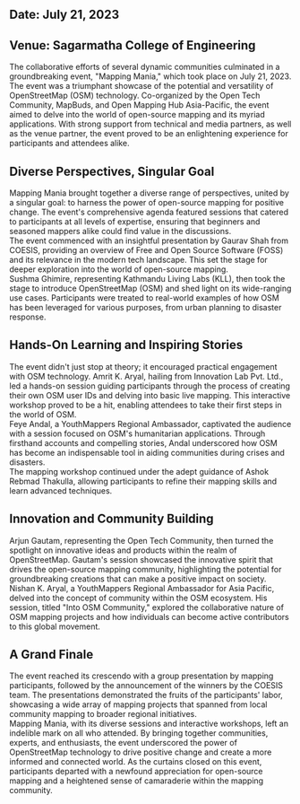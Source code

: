 ## Date: July 21, 2023

## Venue: Sagarmatha College of Engineering

  
The collaborative efforts of several dynamic communities culminated in a
groundbreaking event, "Mapping Mania," which took place on July 21, 2023. The
event was a triumphant showcase of the potential and versatility of
OpenStreetMap (OSM) technology. Co-organized by the Open Tech Community,
MapBuds, and Open Mapping Hub Asia-Pacific, the event aimed to delve into the
world of open-source mapping and its myriad applications. With strong support
from technical and media partners, as well as the venue partner, the event
proved to be an enlightening experience for participants and attendees alike.

## Diverse Perspectives, Singular Goal

  
Mapping Mania brought together a diverse range of perspectives, united by a
singular goal: to harness the power of open-source mapping for positive
change. The event's comprehensive agenda featured sessions that catered to
participants at all levels of expertise, ensuring that beginners and seasoned
mappers alike could find value in the discussions.  
The event commenced with an insightful presentation by Gaurav Shah from
COESIS, providing an overview of Free and Open Source Software (FOSS) and its
relevance in the modern tech landscape. This set the stage for deeper
exploration into the world of open-source mapping.  
Sushma Ghimire, representing Kathmandu Living Labs (KLL), then took the stage
to introduce OpenStreetMap (OSM) and shed light on its wide-ranging use cases.
Participants were treated to real-world examples of how OSM has been leveraged
for various purposes, from urban planning to disaster response.

## Hands-On Learning and Inspiring Stories

  
The event didn't just stop at theory; it encouraged practical engagement with
OSM technology. Amrit K. Aryal, hailing from Innovation Lab Pvt. Ltd., led a
hands-on session guiding participants through the process of creating their
own OSM user IDs and delving into basic live mapping. This interactive
workshop proved to be a hit, enabling attendees to take their first steps in
the world of OSM.  
Feye Andal, a YouthMappers Regional Ambassador, captivated the audience with a
session focused on OSM's humanitarian applications. Through firsthand accounts
and compelling stories, Andal underscored how OSM has become an indispensable
tool in aiding communities during crises and disasters.  
The mapping workshop continued under the adept guidance of Ashok Rebmad
Thakulla, allowing participants to refine their mapping skills and learn
advanced techniques.

## Innovation and Community Building

  
Arjun Gautam, representing the Open Tech Community, then turned the spotlight
on innovative ideas and products within the realm of OpenStreetMap. Gautam's
session showcased the innovative spirit that drives the open-source mapping
community, highlighting the potential for groundbreaking creations that can
make a positive impact on society.  
Nishan K. Aryal, a YouthMappers Regional Ambassador for Asia Pacific, delved
into the concept of community within the OSM ecosystem. His session, titled
"Into OSM Community," explored the collaborative nature of OSM mapping
projects and how individuals can become active contributors to this global
movement.

## A Grand Finale

  
The event reached its crescendo with a group presentation by mapping
participants, followed by the announcement of the winners by the COESIS team.
The presentations demonstrated the fruits of the participants' labor,
showcasing a wide array of mapping projects that spanned from local community
mapping to broader regional initiatives.  
Mapping Mania, with its diverse sessions and interactive workshops, left an
indelible mark on all who attended. By bringing together communities, experts,
and enthusiasts, the event underscored the power of OpenStreetMap technology
to drive positive change and create a more informed and connected world. As
the curtains closed on this event, participants departed with a newfound
appreciation for open-source mapping and a heightened sense of camaraderie
within the mapping community.


